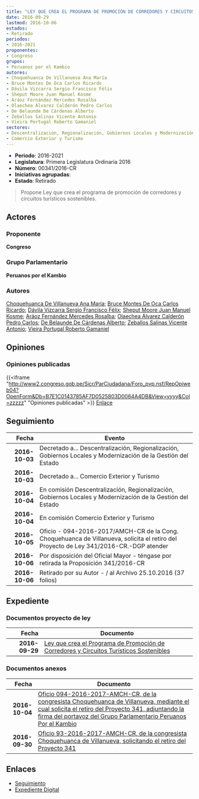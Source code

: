 ```yaml
---
title: "LEY QUE CREA EL PROGRAMA DE PROMOCIÓN DE CORREDORES Y CIRCUITOS TURÍSTICOS SOSTENIBLES"
date: 2016-09-29
lastmod: 2016-10-06
estados:
- Retirado
periodos:
- 2016-2021
proponentes:
- Congreso
grupos:
- Peruanos por el Kambio
autores:
- Choquehuanca De Villanueva Ana María
- Bruce Montes De Oca Carlos Ricardo
- Dávila Vizcarra Sergio Francisco Félix
- Sheput Moore Juan Manuel Kosme
- Aráoz Fernández Mercedes Rosalba
- Olaechea Álvarez Calderón Pedro Carlos
- De Belaunde De Cárdenas Alberto
- Zeballos Salinas Vicente Antonio
- Vieira Portugal Roberto Gamaniel
sectores:
- Descentralización, Regionalización, Gobiernos Locales y Modernización de la Gestión del Estado
- Comercio Exterior y Turismo
---
```

- **Periodo**: 2016-2021
- **Legislatura**: Primera Legislatura Ordinaria 2016
- **Número**: 00341/2016-CR
- **Iniciativas agrupadas**: 
- **Estado**: Retirado

> Propone Ley que crea el programa de promoción de corredores y circuitos turísticos sostenibles.


## Actores

### Proponente

**Congreso**

### Grupo Parlamentario

**Peruanos por el Kambio**

### Autores

[Choquehuanca De Villanueva Ana María](mailto:mailto:achoquehuanca@congreso.gob.pe); [Bruce Montes De Oca Carlos Ricardo](mailto:mailto:cbruce@congreso.gob.pe); [Dávila Vizcarra Sergio Francisco Félix](mailto:mailto:sdavila@congreso.gob.pe); [Sheput Moore Juan Manuel Kosme](mailto:mailto:jsheput@congreso.gob.pe); [Aráoz Fernández Mercedes Rosalba](mailto:mailto:maraoz@congreso.gob.pe); [Olaechea Álvarez Calderón Pedro Carlos](mailto:mailto:polaechea@congreso.gob.pe); [De Belaunde De Cárdenas Alberto](mailto:mailto:adebelaunde@congreso.gob.pe); [Zeballos Salinas Vicente Antonio](mailto:mailto:vzeballos@congreso.gob.pe); [Vieira Portugal Roberto Gamaniel](mailto:mailto:rvieira@congreso.gob.pe)

## Opiniones

### Opiniones publicadas

{{<iframe "http://www2.congreso.gob.pe/Sicr/ParCiudadana/Foro_pvp.nsf/RepOpiweb04?OpenForm&Db=B7E1C0143785AF7D0525803D0064A4DB&View=yyyy&Col=zzzzz" "Opiniones publicadas" >}}
[Enlace](http://www2.congreso.gob.pe/Sicr/ParCiudadana/Foro_pvp.nsf/RepOpiweb04?OpenForm&Db=B7E1C0143785AF7D0525803D0064A4DB&View=yyyy&Col=zzzzz)


## Seguimiento

| Fecha | Evento |
|------:|--------|
| **2016-10-03** | Decretado a... Descentralización, Regionalización, Gobiernos Locales y Modernización de la Gestión del Estado |
| **2016-10-03** | Decretado a... Comercio Exterior y Turismo |
| **2016-10-04** | En comisión Descentralización, Regionalización, Gobiernos Locales y Modernización de la Gestión del Estado |
| **2016-10-04** | En comisión Comercio Exterior y Turismo |
| **2016-10-05** | Oficio - 094-2016-2017/AMCH-CR de la Cong. Choquehuanca de Villanueva, solicita el retiro del Proyecto de Ley 341/2016-CR.-DGP atender |
| **2016-10-06** | Por disposición del Oficial Mayor - téngase por retirada la Proposición 341/2016-CR |
| **2016-10-06** | Retirado por su Autor - / al Archivo 25.10.2016 (37 folios) |

## Expediente

### Documentos proyecto de ley

| Fecha | Documento |
|------:|-----------|
| **2016-09-29** | [Ley que crea el Programa de Promoción de Corredores y Circuitos Turísticos Sostenibles](http://www.leyes.congreso.gob.pe/Documentos/2016_2021/Proyectos_de_Ley_y_de_Resoluciones_Legislativas/PL0034120160929...pdf) |

### Documentos anexos

| Fecha | Documento |
|------:|-----------|
| **2016-10-04** | [Oficio 094-2016-2017-AMCH-CR, de la congresista Choquehuanca de Villanueva, mediante el cual solicita el retiro del Proyecto 341, adjuntando la firma del portavoz del Grupo Parlamentario Peruanos Por el Kambio](http://www.leyes.congreso.gob.pe/Documentos/2016_2021/Oficios/Congresistas/OFICIO-094-2016-2017-AMCH-CR.pdf) |
| **2016-09-30** | [Oficio 93-2016-2017-AMCH-CR, de la congresista Choquehuanca de Villanueva, solicitando el retiro del Proyecto 341](http://www.leyes.congreso.gob.pe/Documentos/2016_2021/Oficios/Congresistas/OFICIO-93-2016-2017-AMCH-CR.pdf) |

## Enlaces

- [Seguimiento](http://www2.congreso.gob.pe/Sicr/TraDocEstProc/CLProLey2016.nsf/f7fff46988ca05b1052578e100829cc7/c1e72152ee02c4480525803d006aa12c?OpenDocument)
- [Expediente Digital](http://www2.congreso.gob.pe/Sicr/TraDocEstProc/CLProLey2016.nsf/f7fff46988ca05b1052578e100829cc7/c1e72152ee02c4480525803d006aa12c?OpenDocument&Click=05257FB7005EB655.eb71d0cf91d8294e05256cdf006b5706/$Body/0.1C6C)


